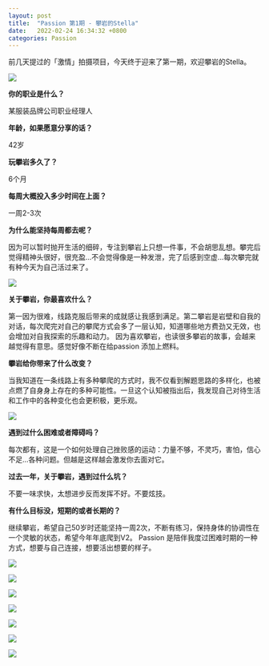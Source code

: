 ```yaml
---
layout: post
title:  "Passion 第1期 - 攀岩的Stella"
date:   2022-02-24 16:34:32 +0800
categories: Passion
---
```


前几天提过的「激情」拍摄项目，今天终于迎来了第一期，欢迎攀岩的Stella。

![](/assets/Passion/Stella/StellaRockClimbing2.jpeg)


**你的职业是什么？**

某服装品牌公司职业经理人

**年龄，如果愿意分享的话？**

42岁

**玩攀岩多久了？**

6个月

**每周大概投入多少时间在上面？**

一周2-3次

**为什么能坚持每周都去呢？**

因为可以暂时抛开生活的细碎，专注到攀岩上只想一件事，不会胡思乱想。攀完后觉得精神头很好，很充盈...不会觉得像是一种发泄，完了后感到空虚...每次攀完就有种今天为自己活过来了。

![](/assets/Passion/Stella/StellaRockClimbing0.jpeg)

**关于攀岩，你最喜欢什么？**

第一因为很难，线路克服后带来的成就感让我感到满足。第二攀岩是岩壁和自我的对话，每次爬完对自己的攀爬方式会多了一层认知，知道哪些地方费劲又无效，也会增加对自我探索的乐趣和动力。
因为喜欢攀岩，也读很多攀岩的故事，会越来越觉得有意思。感觉好像不断在给passion 添加上燃料。

**攀岩给你带来了什么改变？**

当我知道在一条线路上有多种攀爬的方式时，我不仅看到解题思路的多样化，也被点燃了自身身上存在的多种可能性。一旦这个认知被指出后，我发现自己对待生活和工作中的各种变化也会更积极，更乐观。

![](/assets/Passion/Stella/StellaRockClimbing7.jpeg)

**遇到过什么困难或者障碍吗？**

每次都有，这是一个如何处理自己挫败感的运动：力量不够，不灵巧，害怕，信心不足…各种问题。但越是这样越会激发你去面对它。

**过去一年，关于攀岩，遇到过什么坑？**

不要一味求快，太想进步反而发挥不好。不要炫技。

**有什么目标没，短期的或者长期的？**

继续攀岩，希望自己50岁时还能坚持一周2次，不断有练习，保持身体的协调性在一个灵敏的状态，希望今年年底爬到V2。
Passion 是陪伴我度过困难时期的一种方式，想要与自己连接，想要活出想要的样子。


![](/assets/Passion/Stella/StellaRockClimbing1.jpeg)

![](/assets/Passion/Stella/StellaRockClimbing3.jpeg)

![](/assets/Passion/Stella/StellaRockClimbing4.jpeg)

![](/assets/Passion/Stella/StellaRockClimbing5.jpeg)

![](/assets/Passion/Stella/StellaRockClimbing6.jpeg)

![](/assets/Passion/Stella/StellaRockClimbing8.jpeg)

![](/assets/Passion/Stella/StellaRockClimbing9.jpeg)
